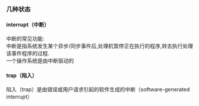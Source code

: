### 几种状态
#### interrupt（中断）
中断的常见功能:  
中断是指系统发生某个异步/同步事件后,处理机暂停正在执行的程序,转去执行处理该事件程序的过程.<br/>
一个操作系统是由中断驱动的<br/>

#### trap（陷入）
陷入（trap）是由错误或用户请求引起的软件生成的中断（software-generated interrupt）
